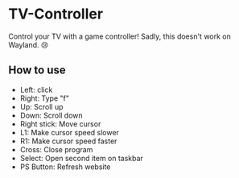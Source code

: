 # TV-Controller
Control your TV with a game controller! Sadly, this doesn't work on Wayland. 😢

## How to use
- Left: click
- Right: Type "f"
- Up: Scroll up
- Down: Scroll down
- Right stick: Move cursor
- L1: Make cursor speed slower
- R1: Make cursor speed faster
- Cross: Close program
- Select: Open second item on taskbar
- PS Button: Refresh website
